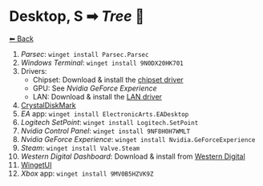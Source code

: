 # Desktop, S ➡ _Tree_ 🌳

[⬅ Back](./README.md)

1. _Parsec_: `winget install Parsec.Parsec`
2. _Windows Terminal_: `winget install 9N0DX20HK701`
2. Drivers:
	* Chipset: Download & install the [chipset driver](https://www.asus.com/de/Motherboards-Components/Motherboards/All-series/TUF-GAMING-B550M-PLUS/HelpDesk_Download/)
	* GPU: See _Nvidia GeForce Experience_
	* LAN: Download & install the [LAN driver](https://www.asus.com/de/Motherboards-Components/Motherboards/All-series/TUF-GAMING-B550M-PLUS/HelpDesk_Download/)
2. [CrystalDiskMark](./app-list.md#crystaldiskmark)
2. _EA_ app: `winget install ElectronicArts.EADesktop`
2. _Logitech SetPoint_: `winget install Logitech.SetPoint`
2. _Nvidia Control Panel_: `winget install 9NF8H0H7WMLT`
2. _Nvidia GeForce Experience_: `winget install Nvidia.GeForceExperience`
2. _Steam_: `winget install Valve.Steam`
2. _Western Digital Dashboard_: Download & install from [Western Digital](https://support-en.wd.com/app/products/product-detail/p/1534#WD_downloads)
2. [WingetUI](./app-list.md#wingetui)
2. _Xbox_ app: `winget install 9MV0B5HZVK9Z`
